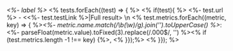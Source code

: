 *<%- label %>*
<% tests.forEach((test) => { %>
<% if(test){ %> <%- test.url %> - <<%- test.testLink %>|Full result> \n
<% test.metrics.forEach((metric, key) => { %>*<%- metric.name.match(/\b(\w)/g).join('').toUpperCase() %>*: <%- parseFloat(metric.value).toFixed(3).replace(/\.000$/, '') %><% if (test.metrics.length -1 !== key) {%>, <% }});%>
<% }}); %>
